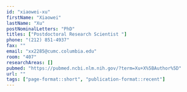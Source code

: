```yaml
---
id: "xiaowei-xu"
firstName: "Xiaowei"
lastName: "Xu"
postNominalLetters: "PhD"
titles: ["Postdoctoral Research Scientist "]
phone: "(212) 851-4937"
fax: ""
email: "xx2285@cumc.columbia.edu"
room: "407"
researchAreas: []
pubmed: "https://pubmed.ncbi.nlm.nih.gov/?term=Xu+X%5BAuthor%5D"
url: ""
tags: ["page-format::short", "publication-format::recent"]
---
```

